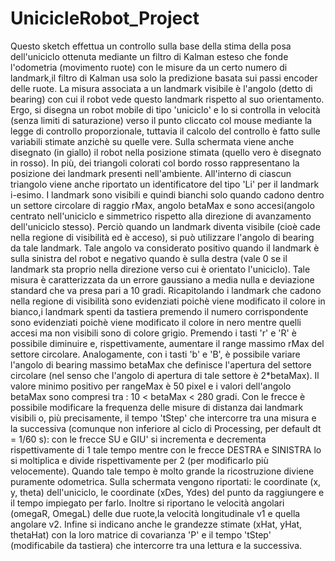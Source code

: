 # UnicicleRobot_Project

Questo sketch effettua un controllo sulla base della stima della posa dell'uniciclo ottenuta mediante un filtro di Kalman esteso che fonde l'odometria (movimento ruote) con le misure da un certo numero di landmark,il filtro di Kalman usa solo la predizione basata sui passi encoder delle ruote.
La misura associata a un landmark visibile è l'angolo (detto di bearing) con cui il robot vede questo landmark rispetto al suo orientamento.
Ergo, si disegna un robot mobile di tipo 'uniciclo' e lo si controlla in velocità (senza limiti di saturazione) verso il punto cliccato col mouse mediante la legge di controllo proporzionale, tuttavia il calcolo del controllo è fatto sulle variabili stimate anzichè su quelle vere.
Sulla schermata viene anche disegnato (in giallo) il robot nella posizione stimata (quello vero è disegnato in rosso).
In più, dei triangoli colorati col bordo rosso rappresentano la posizione dei landmark presenti nell'ambiente. 
All'interno di ciascun triangolo viene anche riportato un identificatore del tipo 'Li' per il landmark i-esimo.
I landmark sono visibili e quindi bianchi solo quando cadono dentro un settore circolare di raggio rMax, angolo betaMax e sono accesi(angolo centrato nell'uniciclo e simmetrico rispetto alla direzione di avanzamento dell'uniciclo stesso).
Perciò quando un landmark diventa visibile (cioè cade nella regione di visibilità ed è acceso), si può utilizzare l'angolo di bearing da tale landmark.
Tale angolo va considerato positivo quando il landmark è sulla sinistra del robot e negativo quando è sulla destra (vale 0 se il landmark sta proprio nella direzione verso cui è orientato l'uniciclo). 
Tale misura è caratterizzata da un errore gaussiano a media nulla e deviazione standard che va presa pari a 10 gradi.
Ricapitolando i landmark che cadono nella regione di visibilità sono evidenziati poichè viene modificato il colore in bianco,i landmark spenti da tastiera premendo il numero corrispondente sono evidenziati poichè viene modificato il colore in nero mentre quelli accesi ma non visibili sono di colore grigio.
Premendo i tasti 'r' e 'R' è possibile diminuire e, rispettivamente, aumentare il range massimo rMax del settore circolare.
Analogamente, con i tasti 'b' e 'B', è possibile variare l'angolo di bearing massimo betaMax che definisce l'apertura del settore circolare
(nel senso che l'angolo di apertura di tale settore è 2*betaMax).
Il valore minimo positivo per rangeMax è 50 pixel e i valori dell'angolo betaMax sono compresi tra :  10 < betaMax < 280 gradi. 
Con le frecce è possibile modificare la frequenza delle misure di distanza dai 
landmark visibili o, più precisamente, il tempo 'tStep' che intercorre tra una misura e la 
successiva (comunque non inferiore al ciclo di Processing, per default dt = 1/60 s):
con le frecce SU e GIU' si incrementa e decrementa rispettivamente di 1 tale tempo 
mentre con le frecce DESTRA e SINISTRA lo si moltiplica e divide rispettivamente per 2
(per modificarlo più velocemente).
Quando tale tempo è molto grande la ricostruzione diviene puramente odometrica.
Sulla schermata vengono riportati: le coordinate (x, y, theta) dell'uniciclo,
le coordinate (xDes, Ydes) del punto da raggiungere e il tempo impiegato per farlo.
Inoltre si riportano le velocità angolari (omegaR, OmegaL) delle due ruote,la velocità longitudinale v1 e quella angolare v2.
Infine si indicano anche le grandezze stimate (xHat, yHat, thetaHat) con la loro matrice di covarianza 'P' e il tempo 'tStep' (modificabile da tastiera) che intercorre tra una lettura e la successiva.

